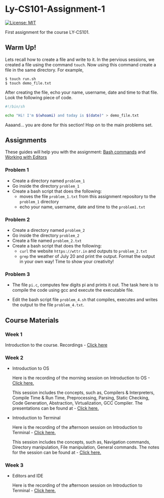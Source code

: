 # Ly-CS101-Assignment-1

[![License: MIT](https://img.shields.io/badge/License-MIT-lightgrey.svg)](https://github.com/Lyceum-SOT/Ly-CS101-Assignment-1/blob/master/LICENSE)


First assignment for the course LY-CS101.


## Warm Up!

Lets recall how to create a file and write to it. In the pervious sessions, we created a file using the command `touch`. Now using this command create a file in the same directory. For example,

```
$ touch run.sh
$ touch demo_file.txt
```

After creating the file, echo your name, username, date and time to that file. Look the following piece of code.


```bash
#!/bin/sh

echo "Hi! I'm $(whoami) and today is $(date)" > demo_file.txt
```

Aaaand... you are done for this section! Hop on to the main problems set.


## Assignments

These guides will help you with the assignment: [Bash commands](https://drive.google.com/file/d/1AYpua5HxsWFCzytLyKJuLouNcmfiJML9/view) and [Working with Editors](https://lyceum-eot.github.io/course-docs/docs/week3)

###  Problem 1

- Create a directory named `problem_1`
- Go inside the directory `problem_1`
- Create a bash script that does the following:
	- moves the file `problem_1.txt` from this assignment repository to the `problem_1` directory
	- echo your name, username, date and time to the `problem1.txt`

### Problem 2

- Create a directory named `problem_2`
- Go inside the directory `problem_2`
- Create a file named `problem_2.txt`
- Create a bash script that does the following:
	- `curl` the website `https://wttr.in` and outputs to `problem_2.txt`
	- `grep` the weather of July 20 and print the output. Format the output in your own way! Time to show your creativity!


### Problem 3

- The file `pi.c`, computes few digits pi and prints it out. The task here is to compile the code using gcc and execute the executable file.

- Edit the bash script file `problem_4.sh` that compiles, executes and writes the output to the file `problem_4.txt`.

## Course Materials

### Week 1

Introduction to the course. Recordings - [Click here](https://drive.google.com/file/d/1x4fmxkPjzwaV8V-mfJPOVnkfuGaFge-J/view?usp=sharing)
### Week 2

* Introduction to OS

   Here is the recording of the morning session on Introduction to OS - [Click here.](https://classroom.vrook.co/playback/presentation/2.0/playback.html?meetingId=0c45975583a7c90e11c71a630b48f8b864dc8379-1594445443466)

   This session includes the concepts, such as, Compilers & Interpreters, Compile Time & Run Time, Preprocessing, Parsing, Static Checking, Code Generation, Abstraction, Virtualization, GCC Compiler. The presentations can be found at - [Click here.](https://drive.google.com/file/d/1kZjPCDpvjmxg9TbYzQA6bANixoHwv7Mg/view)


* Introduction to Terminal

   Here is the recording of the afternoon session on Introduction to Terminal - [Click here.](https://classroom.vrook.co/playback/presentation/2.0/playback.html?meetingId=0c45975583a7c90e11c71a630b48f8b864dc8379-1594465718715)

   This session includes the concepts, such as, Navigation commands, Directory manipulation, File manipulation, General commands. The notes for the session can be found at -  [Click here.](https://drive.google.com/file/d/1AYpua5HxsWFCzytLyKJuLouNcmfiJML9/view)

### Week 3

* Editors and IDE

   Here is the recording of the afternoon session on Introduction to Terminal - [Click here.](https://classroom.vrook.co/playback/presentation/2.0/playback.html?meetingId=0c45975583a7c90e11c71a630b48f8b864dc8379-1594876613743)
